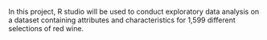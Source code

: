 In this project, R studio will be used to conduct exploratory data analysis on a dataset containing attributes and characteristics for 1,599 different selections of red wine.
